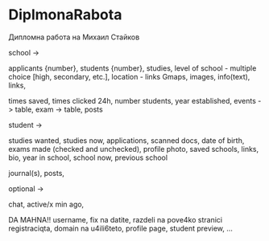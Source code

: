 # DiplmonaRabota
Дипломна работа на Михаил Стайков


school -> 

applicants {number}, students {number}, studies, level of school - multiple choice [high, secondary, etc.], location - links Gmaps, images,
info(text), links, 


times saved, times clicked 24h, number students, year established, events -> table, exam -> table, posts


student ->

studies wanted, studies now, applications, scanned docs, date of birth, exams made (checked and unchecked), profile photo, saved schools,
links, bio, year in school, school now, previous school

journal(s), posts,


optional ->

chat, active/x min ago,  


DA MAHNA!!
username, fix na datite, razdeli na pove4ko stranici registraciqta, domain na u4ili6teto, profile page, student preview, ...